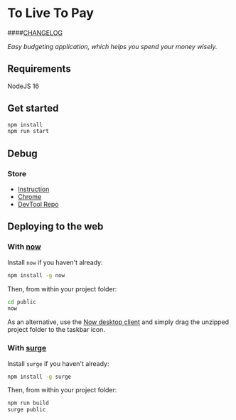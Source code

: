 # To Live To Pay

####[CHANGELOG](CHANGELOG.md)

_Easy budgeting application, which helps you spend your money wisely._


## Requirements
NodeJS 16

## Get started

```bash
npm install
npm run start
```

## Debug

### Store
- [Instruction](https://ngrx.io/guide/store-devtools)
- [Chrome](https://chrome.google.com/webstore/detail/redux-devtools/lmhkpmbekcpmknklioeibfkpmmfibljd)
- [DevTool Repo](https://github.com/zalmoxisus/redux-devtools-extension/)

## Deploying to the web

### With [now](https://zeit.co/now)

Install `now` if you haven't already:

```bash
npm install -g now
```

Then, from within your project folder:

```bash
cd public
now
```

As an alternative, use the [Now desktop client](https://zeit.co/download) and simply drag the unzipped project folder to the taskbar icon.

### With [surge](https://surge.sh/)

Install `surge` if you haven't already:

```bash
npm install -g surge
```

Then, from within your project folder:

```bash
npm run build
surge public
```
